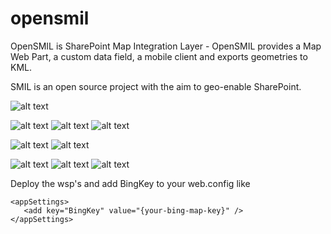opensmil
========


OpenSMIL is SharePoint Map Integration Layer - OpenSMIL provides a Map Web Part, a custom data field, a mobile client and exports geometries to KML.

SMIL is an open source project with the aim to geo-enable SharePoint. 

![alt text](http://www.swecosundsvall.se/~perf/opensmilImages/webpart.png "Webpart")

![alt text](http://www.swecosundsvall.se/~perf/opensmilImages/itemInfo.png "itemInfo")
![alt text](http://www.swecosundsvall.se/~perf/opensmilImages/items.png "items")
![alt text](http://www.swecosundsvall.se/~perf/opensmilImages/itemPreview.png "Preview")

![alt text](http://www.swecosundsvall.se/~perf/opensmilImages/createItem.png "createItem")
![alt text](http://www.swecosundsvall.se/~perf/opensmilImages/kmlexport.png "kmlExport")

![alt text](http://www.swecosundsvall.se/~perf/opensmilImages/mobile1.png "createItem")
![alt text](http://www.swecosundsvall.se/~perf/opensmilImages/mobile2.png "createItem")
![alt text](http://www.swecosundsvall.se/~perf/opensmilImages/mobile3.png "createItem")

Deploy the wsp's and add BingKey to your web.config like

```
<appSettings>
   <add key="BingKey" value="{your-bing-map-key}" />
</appSettings>
```
